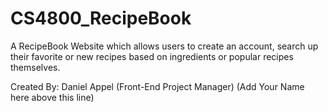 # CS4800_RecipeBook
A RecipeBook Website which allows users to create an account, search up their favorite or new recipes based on ingredients or popular recipes themselves.

Created By:
Daniel Appel (Front-End Project Manager)
(Add Your Name here above this line)
